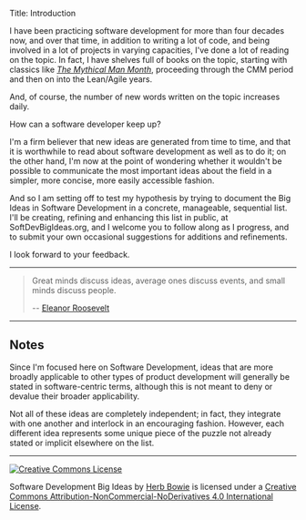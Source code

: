Title:  Introduction

I have been practicing software development for more than four decades now, and over that time, in addition to writing a lot of code, and being involved in a lot of projects in varying capacities, I've done a lot of reading on the topic. In fact, I have shelves full of books on the topic, starting with classics like <cite>[The Mythical Man Month][brooks]</cite>, proceeding through the CMM period and then on into the Lean/Agile years.
 
And, of course, the number of new words written on the topic increases daily.

How can a software developer keep up? 

I'm a firm believer that new ideas are generated from time to time, and that it is worthwhile to read about software development as well as to do it; on the other hand, I'm now at the point of wondering whether it wouldn't be possible to communicate the most important ideas about the field in a simpler, more concise, more easily accessible fashion. 

And so I am setting off to test my hypothesis by trying to document the Big Ideas in Software Development in a concrete, manageable, sequential list. I'll be creating, refining and enhancing this list in public, at SoftDevBigIdeas.org, and I welcome you to follow along as I progress, and to submit your own occasional suggestions for additions and refinements.

I look forward to your feedback.

----

> Great minds discuss ideas, average ones discuss events, and small minds discuss people.
>
> -- [Eleanor Roosevelt][0]

[0]: http://en.wikipedia.org/wiki/Eleanor_Roosevelt

----

## Notes 

Since I'm focused here on Software Development, ideas that are more broadly applicable to other types of product development will generally be stated in software-centric terms, although this is not meant to deny or devalue their broader applicability. 

Not all of these ideas are completely independent; in fact, they integrate with one another and interlock in an encouraging fashion. However, each different idea represents some unique piece of the puzzle not already stated or implicit elsewhere on the list. 

----

<p><a rel="license" href="http://creativecommons.org/licenses/by-nc-nd/4.0/"><img alt="Creative Commons License" style="border-width:0" src="https://i.creativecommons.org/l/by-nc-nd/4.0/88x31.png" /></a></p>

<p><span xmlns:dct="http://purl.org/dc/terms/" href="http://purl.org/dc/dcmitype/Text" property="dct:title" rel="dct:type">Software Development Big Ideas</span> by <a xmlns:cc="http://creativecommons.org/ns#" href="http://www.herbbowie.com" property="cc:attributionName" rel="cc:attributionURL">Herb Bowie</a> is licensed under a <a rel="license" href="http://creativecommons.org/licenses/by-nc-nd/4.0/">Creative Commons Attribution-NonCommercial-NoDerivatives 4.0 International License</a>.</p>


[brooks]: http://amzn.to/1WvsvVh

